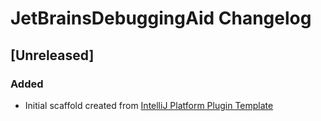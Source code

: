 <!-- Keep a Changelog guide -> https://keepachangelog.com -->

# JetBrainsDebuggingAid Changelog

## [Unreleased]
### Added
- Initial scaffold created from [IntelliJ Platform Plugin Template](https://github.com/JetBrains/intellij-platform-plugin-template)

